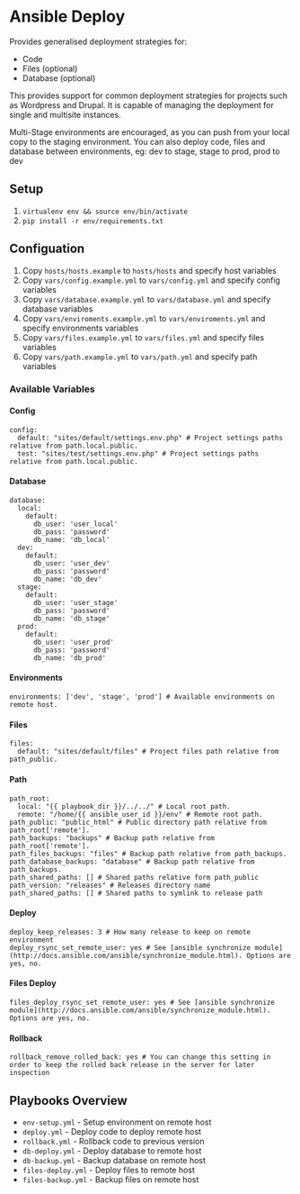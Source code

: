 # Ansible Deploy

Provides generalised deployment strategies for:

- Code
- Files (optional)
- Database (optional)

This provides support for common deployment strategies for projects such as Wordpress and Drupal. It is capable of
managing the deployment for single and multisite instances.

Multi-Stage environments are encouraged, as you can push from your local copy to the staging environment. You can
also deploy code, files and database between environments, eg: dev to stage, stage to prod, prod to dev

## Setup

1. `virtualenv env && source env/bin/activate`
2. `pip install -r env/requirements.txt`

## Configuation

1. Copy `hosts/hosts.example` to `hosts/hosts` and specify host variables
2. Copy `vars/config.example.yml` to `vars/config.yml` and specify config variables
3. Copy `vars/database.example.yml` to `vars/database.yml` and specify database variables
4. Copy `vars/enviroments.example.yml` to `vars/enviroments.yml` and specify environments variables
5. Copy `vars/files.example.yml` to `vars/files.yml` and specify files variables
6. Copy `vars/path.example.yml` to `vars/path.yml` and specify path variables

### Available Variables

#### Config

```
config:
  default: "sites/default/settings.env.php" # Project settings paths relative from path.local.public.
  test: "sites/test/settings.env.php" # Project settings paths relative from path.local.public.
```

#### Database

```
database:
  local:
    default:
      db_user: 'user_local'
      db_pass: 'password'
      db_name: 'db_local'
  dev:
    default:
      db_user: 'user_dev'
      db_pass: 'password'
      db_name: 'db_dev'
  stage:
    default:
      db_user: 'user_stage'
      db_pass: 'password'
      db_name: 'db_stage'
  prod:
    default:
      db_user: 'user_prod'
      db_pass: 'password'
      db_name: 'db_prod'
```

#### Environments

```
environments: ['dev', 'stage', 'prod'] # Available environments on remote host.
```

#### Files

```
files:
  default: "sites/default/files" # Project files path relative from path_public.
```

#### Path

```
path_root:
  local: "{{ playbook_dir }}/../../" # Local root path.
  remote: "/home/{{ ansible_user_id }}/env" # Remote root path.
path_public: "public_html" # Public directory path relative from path_root['remote'].
path_backups: "backups" # Backup path relative from path_root['remote'].
path_files_backups: "files" # Backup path relative from path_backups.
path_database_backups: "database" # Backup path relative from path_backups.
path_shared_paths: [] # Shared paths relative form path_public
path_version: "releases" # Releases directory name
path_shared_paths: [] # Shared paths to symlink to release path
```

#### Deploy

```
deploy_keep_releases: 3 # How many release to keep on remote environment
deploy_rsync_set_remote_user: yes # See [ansible synchronize module](http://docs.ansible.com/ansible/synchronize_module.html). Options are yes, no.
```

#### Files Deploy

```
files_deploy_rsync_set_remote_user: yes # See [ansible synchronize module](http://docs.ansible.com/ansible/synchronize_module.html). Options are yes, no.
```

#### Rollback

```
rollback_remove_rolled_back: yes # You can change this setting in order to keep the rolled back release in the server for later inspection
```

## Playbooks Overview

* `env-setup.yml` - Setup environment on remote host
* `deploy.yml` - Deploy code to deploy remote host
* `rollback.yml` - Rollback code to previous version
* `db-deploy.yml` - Deploy database to remote host
* `db-backup.yml` - Backup database on remote host
* `files-deploy.yml` - Deploy files to remote host
* `files-backup.yml` - Backup files on remote host